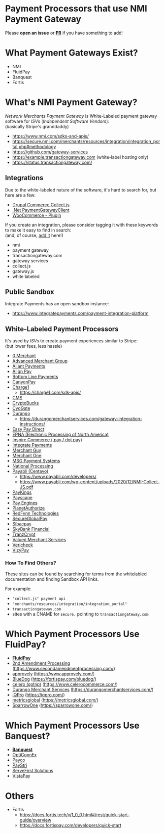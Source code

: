# Payment Processors that use NMI Payment Gateway

Please **open an issue** or [**PR**](https://github.com/nmi-sdks/sites-using-nmi-payment-gateway/edit/main/README.md) if you have something to add!

# What Payment Gateways Exist?

- NMI
- FluidPay
- Banquest
- Fortis

# What's NMI Payment Gateway?

_Network Merchants Payment Gateway_ is White-Labeled payment gateway software for *ISV*s (*Independent Software Vendor*s): \
(basically Stripe's granddaddy)

- https://www.nmi.com/sdks-and-apis/
- https://secure.nmi.com/merchants/resources/integration/integration_portal.php#methodology
- https://github.com/gateway-services
- https://example.transactiongateway.com (white-label hosting only)
- https://status.transactiongateway.com/

## Integrations

Due to the white-labeled nature of the software, it's hard to search for, but here are a few:

- [Drupal Commerce Collect.js](https://www.drupal.org/project/commerce_collect_js)
- [.Net PaymentGatewayClient](https://www.nuget.org/packages/PaymentGatewayClient)
- [WooCommerce - Plugin](https://codecanyon.net/item/network-merchants-payment-gateway-for-woocommerce/1635904)

If you create an integration, please consider tagging it with these keywords to make it easy to find in search: \
(and, of course, [add it](https://github.com/nmi-sdks/sites-using-nmi-payment-gateway/issues) here!)

- nmi
- payment gateway
- transactiongateway.com
- gateway services
- collect.js
- gateway.js
- white labeled

## Public Sandbox

Integrate Payments has an open sandbox instance:
- https://www.integratepayments.com/payment-integration-platform

## White-Labeled Payment Processors

It's used by *ISV*s  to create payment experiences similar to Stripe: \
(but lower fees, less hassle)

- [0 Merchant](https://0merchant.transactiongateway.com/merchants/resources/integration/integration_portal.php#methodology)
- [Advanced Merchant Group](https://secure.advancedmerchantgroupgateway.com/merchants/resources/integration/integration_portal.php#methodology)
- [Aliant Payments](https://secure.apsmerchantgateway.com/merchants/resources/integration/integration_portal.php#methodology)
- [Align Pay](https://gateway.alignpay.com/merchants/resources/integration/integration_portal.php#methodology)
- [Bottom Line Payments](https://secure.bottomlinegateway.com/merchants/resources/integration/integration_portal.php#methodology)
- [CanyonPay](https://canyonpay.transactiongateway.com/merchants/resources/integration/integration_portal.php#methodology)
- [Charge1](https://secure.charge1.com/merchants/resources/integration/integration_portal.php#methodology)
  - https://charge1.com/sdk-apis/
- [CMS](https://cms.transactiongateway.com/merchants/resources/integration/integration_portal.php#methodology)
- [CryptoBucks](https://cryptobucksapp.com/api-documentation/)
- [CyoGate](https://secure.cyogate.net/merchants/resources/integration/integration_portal.php#methodology)
- [Durango](https://secure.durango-direct.com/merchants/resources/integration/integration_portal.php#methodology)
  - https://durangomerchantservices.com/gateway-integration-instructions/
- [Easy Pay Direct](https://secure.easypaydirectgateway.com/gw/merchants/resources/integration/integration_portal.php#methodology)
- [EPNA (Electronic Processing of North America)](https://epna.transactiongateway.com/merchants/resources/integration/integration_portal.php#methodology)
- [Inspire Commerce (.pay / dot pay)](https://secure.inspiregateway.net/merchants/resources/integration/integration_portal.php#methodology)
- [Integrate Payments](https://integratepayments.transactiongateway.com/merchants/resources/integration/integration_portal.php#methodology)
- [Merchant Guy](https://secure.merchantguygateway.com/merchants/resources/integration/integration_portal.php#methodology)
- [Merchant One](https://secure.merchantonegateway.com/merchants/resources/integration/integration_portal.php#methodology)
- [MSG Payment Systems](https://msgpay.transactiongateway.com/merchants/resources/integration/integration_portal.php#methodology)
- [National Processing](https://secure.nationalprocessinggateway.com/merchants/resources/integration/integration_portal.php#methodology)
- [Payabli (Centavo)](https://centavo.transactiongateway.com/merchants/resources/integration/integration_portal.php#methodology)
  - https://www.payabli.com/developers/
  - https://www.payabli.com/wp-content/uploads/2020/12/NMI-Collect-JS.pdf
- [PayKings](https://paykings.transactiongateway.com/merchants/resources/integration/integration_portal.php#methodology)
- [Payscape](https://secure.payscapegateway.com/merchants/resources/integration/integration_portal.php#methodology)
- [Pay Engines](https://payengines.transactiongateway.com/merchants/resources/integration/integration_portal.php#methodology)
- [PlanetAuthorize](https://secure.planetauthorizegateway.com/merchants/resources/integration/integration_portal.php#methodology)
- [RedFynn Technologies](https://secure.redfynngateway.com/merchants/resources/integration/integration_portal.php#methodology)
- [SecureGlobalPay](https://secureglobalpay.transactiongateway.com/merchants/resources/integration/integration_portal.php#methodology)
- [Sibacpay](https://www.sibacpay.com/integration#methodology)
- [SkyBank Financial](https://secure.skybankgateway.com/merchants/resources/integration/integration_portal.php#methodology)
- [TranzCrypt](https://secure.tranzcrypt.com/merchants/resources/integration/integration_portal.php#methodology)
- [Valued Merchant Services](https://secure.valuedmerchantgateway.com/merchants/resources/integration/integration_portal.php#methodology)
- [Vericheck](https://vericheck.transactiongateway.com/merchants/resources/integration/integration_portal.php#methodology)
- [VizyPay](https://vizypay.transactiongateway.com/merchants/resources/integration/integration_portal.php#methodology)

### How To Find Others?

These sites can be found by searching for terms from the whitelabled documentation and finding Sandbox API links.

For example:
- `"collect.js" payment api`
- `"merchants/resources/integration/integration_portal"`
- `transactiongateway.com`
- sites with a CNAME for `secure.` pointing to `transactiongateway.com`

# Which Payment Processors Use FluidPay?

- [**FluidPay**](https://sandbox.fluidpay.com/docs/api/)
- [2nd Amendment Processing](https://sandbox.2apgateway.com/docs/api/) (<https://www.secondamendmentprocessing.com/>)
- [approvely](https://sandbox.approvely.net/docs/api/) (<https://www.approvely.com/>)
- [BlueDog](https://sandbox.bluedogpayments.com/docs/api/) (<https://fortispay.com/bluedog/>)
- [celero (gotnp)](https://sandbox.gotnpgateway.com/docs/api/) (<https://www.celerocommerce.com/>)
- [Durango Merchant Services](https://sandbox.durangomsgateway.com/docs/api/) (<https://durangomerchantservices.com/>)
- [iQPro](https://sandbox.basysiqpro.com/docs/api/) (<https://iqpro.com/>)
- [metricsglobal](https://sandbox.mgipayments.com/docs/api/) (<https://metricsglobal.com/>)
- [SparrowOne](https://sandbox.gosparrowone.com/docs/api/) (<https://sparrowone.com/>)

# Which Payment Processors Use Banquest?

- [**Banquest**](https://docs.banquestgateway.com/api/v2)
- [OptiConnEx](https://docs.opticonnex.com/api/v2)
- [Payco](https://docs.paycosecure.com/api/v2)
- [PayStri](https://docs.paystrigateway.com/api/v2)
- [ServeFirst Solutions](https://docs.mysfsgateway.com/api/v2)
- [VistaPay](https://docs.vistapaygateway.com/api/v2)

# Others

- Fortis
  - https://docs.fortis.tech/v/1_0_0.html#/rest/quick-start-guide/overview
  - https://docs.fortispay.com/developers/quick-start
